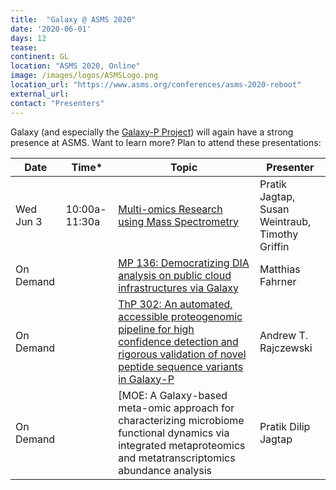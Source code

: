 ```yaml
---
title:  "Galaxy @ ASMS 2020"
date: '2020-06-01'
days: 12
tease: 
continent: GL
location: "ASMS 2020, Online"
image: /images/logos/ASMSLogo.png
location_url: "https://www.asms.org/conferences/asms-2020-reboot"
external_url: 
contact: "Presenters"
---
```


Galaxy (and especially the [Galaxy-P Project](http://galaxyp.org/)) will again have a strong presence at ASMS.  Want to learn more?  Plan to attend these presentations:

| Date | Time* | Topic | Presenter |
| ---- | ---- | ---- | ---- |
| Wed Jun 3 | 10:00a-11:30a | [Multi-omics Research using Mass Spectrometry](https://www.asms.org/docs/default-source/2020-reboot-files/full-workshop-doc_may-26_web.pdf#page=7) | Pratik Jagtap, Susan Weintraub, Timothy Griffin |
| On Demand | | [MP 136: Democratizing DIA analysis on public cloud infrastructures via Galaxy](https://www.asms.org/docs/default-source/2020-reboot-files/posters-all-days-with-page-numbers.pdf#page=13) | Matthias Fahrner |
| On Demand | | [ThP 302: An automated, accessible proteogenomic pipeline for high confidence detection and rigorous validation of novel peptide sequence variants in Galaxy-P](https://www.asms.org/docs/default-source/2020-reboot-files/posters-all-days-with-page-numbers.pdf#page=144) | Andrew T. Rajczewski |
| On Demand || [MOE: A Galaxy-based meta-omic approach for characterizing microbiome functional dynamics via integrated metaproteomics and metatranscriptomics abundance analysis | Pratik Dilip Jagtap |
